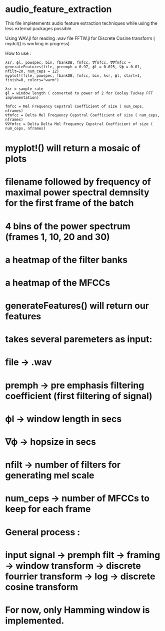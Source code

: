 # audio_feature_extraction


This file impletements audio feature extraction techniques while using the less external packages possible.

Using
    WAV.jl for reading .wav file
    FFTW.jl for Discrete Cosine transform ( mydct() is working in progress)

How to use :

    λsr, ϕl, powspec, bin, fbankDB, fmfcc, ∇fmfcc, ∇∇fmfcc = generateFeatures(file, preemph = 0.97, ϕl = 0.025, ∇ϕ = 0.01, nfilt=20, num_ceps = 12)
    myplot!(file, powspec, fbankDB, fmfcc, bin, λsr, ϕl, start=1, finish=0, colors="warm")

    λsr = sample rate
    ϕl = window length ( converted to power of 2 for Cooley Tuckey FFT implementation)

    fmfcc = Mel Frequency Cepstral Coefficient of size ( num_ceps, nframes)
    ∇fmfcc = Delta Mel Frequency Cepstral Coefficient of size ( num_ceps, nframes)
    ∇∇fmfcc = Delta Delta Mel Frequency Cepstral Coefficient of size ( num_ceps, nframes)

 #   myplot!() will return a mosaic of plots
 #       filename followed by frequency of maximal power spectral demnsity for the first frame of the batch
 #       4 bins of the power spectrum (frames 1, 10, 20 and 30)
 #       a heatmap of the filter banks
 #       a heatmap of the MFCCs


 #   generateFeatures() will return our features
 #       takes several paremeters as input:
 #           file -> .wav
 #           premph -> pre emphasis filtering coefficient (first filtering of signal)
 #           ϕl -> window length in secs
 #           ∇ϕ -> hopsize in secs
 #           nfilt -> number of filters for generating mel scale
 #           num_ceps -> number of MFCCs to keep for each frame



  #  General process :
  #      input signal -> premph filt -> framing -> window transform -> discrete fourrier transform -> log -> discrete cosine transform

  #  For now, only Hamming window is implemented.

